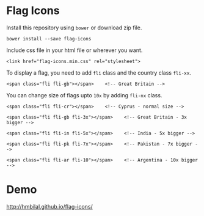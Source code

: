 # Flag Icons

Install this repository using `bower` or download zip file.

```bower install --save flag-icons```

Include css file in your html file or wherever you want.


```<link href="flag-icons.min.css" rel="stylesheet">```

To display a flag, you need to add `fli` class and the country class `fli-xx`.

```<span class="fli fli-gb"></span>    <!-- Great Britain -->```

You can change size of flags upto `10x` by adding `fli-nx` class.

```
<span class="fli fli-cr"></span>    <!-- Cyprus - normal size -->

<span class="fli fli-gb fli-3x"></span>    <!-- Great Britain - 3x bigger -->

<span class="fli fli-in fli-5x"></span>    <!-- India - 5x bigger -->

<span class="fli fli-pk fli-7x"></span>    <!-- Pakistan - 7x bigger -->

<span class="fli fli-ar fli-10"></span>    <!-- Argentina - 10x bigger -->
```

# Demo
http://hmbilal.github.io/flag-icons/
